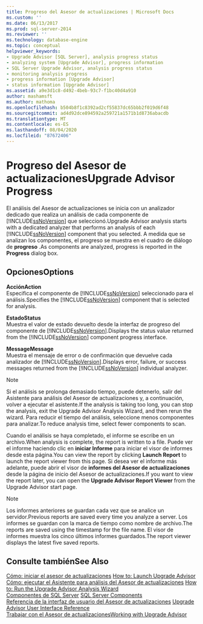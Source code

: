 ```yaml
---
title: Progreso del Asesor de actualizaciones | Microsoft Docs
ms.custom: ''
ms.date: 06/13/2017
ms.prod: sql-server-2014
ms.reviewer: ''
ms.technology: database-engine
ms.topic: conceptual
helpviewer_keywords:
- Upgrade Advisor [SQL Server], analysis progress status
- analyzing system [Upgrade Advisor], progress information
- SQL Server Upgrade Advisor, analysis progress status
- monitoring analysis progress
- progress information [Upgrade Advisor]
- status information [Upgrade Advisor]
ms.assetid: a9e3d1c8-d492-4beb-93c7-f1bc40d4a910
author: mashamsft
ms.author: mathoma
ms.openlocfilehash: b504b8f1c8392ad2cf55837dc65bbb2f019d6f48
ms.sourcegitcommit: ad4d92dce894592a259721a1571b1d8736abacdb
ms.translationtype: MT
ms.contentlocale: es-ES
ms.lasthandoff: 08/04/2020
ms.locfileid: "87672406"
---
```

# <a name="upgrade-advisor-progress"></a><span data-ttu-id="d77e9-102">Progreso del Asesor de actualizaciones</span><span class="sxs-lookup"><span data-stu-id="d77e9-102">Upgrade Advisor Progress</span></span>
  <span data-ttu-id="d77e9-103">El análisis del Asesor de actualizaciones se inicia con un analizador dedicado que realiza un análisis de cada componente de [!INCLUDE[ssNoVersion](../../includes/ssnoversion-md.md)] que seleccionó.</span><span class="sxs-lookup"><span data-stu-id="d77e9-103">Upgrade Advisor analysis starts with a dedicated analyzer that performs an analysis of each [!INCLUDE[ssNoVersion](../../includes/ssnoversion-md.md)] component that you selected.</span></span> <span data-ttu-id="d77e9-104">A medida que se analizan los componentes, el progreso se muestra en el cuadro de diálogo de **progreso** .</span><span class="sxs-lookup"><span data-stu-id="d77e9-104">As components are analyzed, progress is reported in the **Progress** dialog box.</span></span>  
  
## <a name="options"></a><span data-ttu-id="d77e9-105">Opciones</span><span class="sxs-lookup"><span data-stu-id="d77e9-105">Options</span></span>  
 <span data-ttu-id="d77e9-106">**Acción**</span><span class="sxs-lookup"><span data-stu-id="d77e9-106">**Action**</span></span>  
 <span data-ttu-id="d77e9-107">Especifica el componente de [!INCLUDE[ssNoVersion](../../includes/ssnoversion-md.md)] seleccionado para el análisis.</span><span class="sxs-lookup"><span data-stu-id="d77e9-107">Specifies the [!INCLUDE[ssNoVersion](../../includes/ssnoversion-md.md)] component that is selected for analysis.</span></span>  
  
 <span data-ttu-id="d77e9-108">**Estado**</span><span class="sxs-lookup"><span data-stu-id="d77e9-108">**Status**</span></span>  
 <span data-ttu-id="d77e9-109">Muestra el valor de estado devuelto desde la interfaz de progreso del componente de [!INCLUDE[ssNoVersion](../../includes/ssnoversion-md.md)].</span><span class="sxs-lookup"><span data-stu-id="d77e9-109">Displays the status value returned from the [!INCLUDE[ssNoVersion](../../includes/ssnoversion-md.md)] component progress interface.</span></span>  
  
 <span data-ttu-id="d77e9-110">**Message**</span><span class="sxs-lookup"><span data-stu-id="d77e9-110">**Message**</span></span>  
 <span data-ttu-id="d77e9-111">Muestra el mensaje de error o de confirmación que devuelve cada analizador de [!INCLUDE[ssNoVersion](../../includes/ssnoversion-md.md)].</span><span class="sxs-lookup"><span data-stu-id="d77e9-111">Displays error, failure, or success messages returned from the [!INCLUDE[ssNoVersion](../../includes/ssnoversion-md.md)] individual analyzer.</span></span>  
  
> [!NOTE]  
>  <span data-ttu-id="d77e9-112">Si el análisis se prolonga demasiado tiempo, puede detenerlo, salir del Asistente para análisis del Asesor de actualizaciones y, a continuación, volver a ejecutar el asistente.</span><span class="sxs-lookup"><span data-stu-id="d77e9-112">If the analysis is taking too long, you can stop the analysis, exit the Upgrade Advisor Analysis Wizard, and then rerun the wizard.</span></span> <span data-ttu-id="d77e9-113">Para reducir el tiempo del análisis, seleccione menos componentes para analizar.</span><span class="sxs-lookup"><span data-stu-id="d77e9-113">To reduce analysis time, select fewer components to scan.</span></span>  
  
 <span data-ttu-id="d77e9-114">Cuando el análisis se haya completado, el informe se escribe en un archivo.</span><span class="sxs-lookup"><span data-stu-id="d77e9-114">When analysis is complete, the report is written to a file.</span></span> <span data-ttu-id="d77e9-115">Puede ver el informe haciendo clic en **iniciar Informe** para iniciar el visor de informes desde esta página.</span><span class="sxs-lookup"><span data-stu-id="d77e9-115">You can view the report by clicking **Launch Report** to launch the report viewer from this page.</span></span> <span data-ttu-id="d77e9-116">Si desea ver el informe más adelante, puede abrir el visor de **informes del Asesor de actualizaciones** desde la página de inicio del Asesor de actualizaciones.</span><span class="sxs-lookup"><span data-stu-id="d77e9-116">If you want to view the report later, you can open the **Upgrade Advisor Report Viewer** from the Upgrade Advisor start page.</span></span>  
  
> [!NOTE]  
>  <span data-ttu-id="d77e9-117">Los informes anteriores se guardan cada vez que se analice un servidor.</span><span class="sxs-lookup"><span data-stu-id="d77e9-117">Previous reports are saved every time you analyze a server.</span></span> <span data-ttu-id="d77e9-118">Los informes se guardan con la marca de tiempo como nombre de archivo.</span><span class="sxs-lookup"><span data-stu-id="d77e9-118">The reports are saved using the timestamp for the file name.</span></span> <span data-ttu-id="d77e9-119">El visor de informes muestra los cinco últimos informes guardados.</span><span class="sxs-lookup"><span data-stu-id="d77e9-119">The report viewer displays the latest five saved reports.</span></span>  
  
## <a name="see-also"></a><span data-ttu-id="d77e9-120">Consulte también</span><span class="sxs-lookup"><span data-stu-id="d77e9-120">See Also</span></span>  
 <span data-ttu-id="d77e9-121">[Cómo: iniciar el asesor de actualizaciones](../../../2014/sql-server/install/how-to-launch-upgrade-advisor.md) </span><span class="sxs-lookup"><span data-stu-id="d77e9-121">[How to: Launch Upgrade Advisor](../../../2014/sql-server/install/how-to-launch-upgrade-advisor.md) </span></span>  
 <span data-ttu-id="d77e9-122">[Cómo: ejecutar el Asistente para análisis del Asesor de actualizaciones](../../../2014/sql-server/install/how-to-run-the-upgrade-advisor-analysis-wizard.md) </span><span class="sxs-lookup"><span data-stu-id="d77e9-122">[How to: Run the Upgrade Advisor Analysis Wizard](../../../2014/sql-server/install/how-to-run-the-upgrade-advisor-analysis-wizard.md) </span></span>  
 <span data-ttu-id="d77e9-123">[Componentes de SQL Server](../../../2014/sql-server/install/sql-server-components.md) </span><span class="sxs-lookup"><span data-stu-id="d77e9-123">[SQL Server Components](../../../2014/sql-server/install/sql-server-components.md) </span></span>  
 <span data-ttu-id="d77e9-124">[Referencia de la interfaz de usuario del Asesor de actualizaciones](../../../2014/sql-server/install/upgrade-advisor-user-interface-reference.md) </span><span class="sxs-lookup"><span data-stu-id="d77e9-124">[Upgrade Advisor User Interface Reference](../../../2014/sql-server/install/upgrade-advisor-user-interface-reference.md) </span></span>  
 [<span data-ttu-id="d77e9-125">Trabajar con el Asesor de actualizaciones</span><span class="sxs-lookup"><span data-stu-id="d77e9-125">Working with Upgrade Advisor</span></span>](../../../2014/sql-server/install/working-with-upgrade-advisor.md)  
  
  
